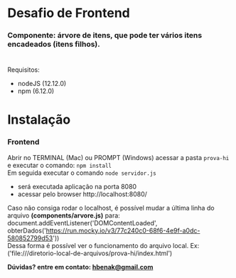 # Desafio de Frontend
### Componente: árvore de itens, que pode ter vários itens encadeados (itens filhos).
#
Requisitos:
  - nodeJS (12.12.0)
  - npm (6.12.0)

# Instalação

### Frontend
Abrir no TERMINAL (Mac) ou PROMPT (Windows) acessar a pasta `prova-hi` e executar o comando: `npm install`  
Em seguida executar o comando `node servidor.js` 

  - será executada aplicação na porta 8080
  - acessar pelo browser http://localhost:8080/

Caso não consiga rodar o localhost, é possível mudar a última linha do arquivo __(components/arvore.js)__ para:  
document.addEventListener('DOMContentLoaded', obterDados('https://run.mocky.io/v3/77c240c0-68f6-4e9f-a0dc-580852799d53'))  
Dessa forma é possível ver o funcionamento do arquivo local. Ex:('file:///diretorio-local-de-arquivos/prova-hi/index.html')

**Dúvidas? entre em contato: hbenak@gmail.com**
